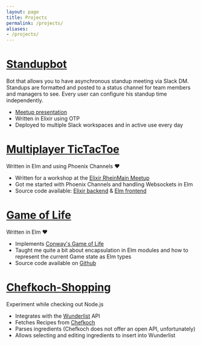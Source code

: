 ```yaml
---
layout: page
title: Projects
permalink: /projects/
aliases:
- /projects/
---
```


# [Standupbot](#)

Bot that allows you to have asynchronous standup meeting via Slack DM.
Standups are formatted and posted to a status channel for team members and managers to see.
Every user can configure his standup time independently.

- [Meetup presentation](https://docs.google.com/presentation/d/1EwYcrZ7avlwdU9C6yntaoqN5ANCbapg_Gp7QJqb5ACo/edit?usp=sharing)
- Written in Elixir using OTP
- Deployed to multiple Slack workspaces and in active use every day

# [Multiplayer TicTacToe](https://tictactoe-elm.herokuapp.com/)

Written in Elm and using Phoenix Channels ❤️

- Written for a workshop at the [Elixir RheinMain Meetup](https://www.meetup.com/Elixir-Meetup-Rhein-Main)
- Got me started with Phoenix Channels and handling Websockets in Elm
- Source code available: [Elixir backend](https://github.com/jfornoff/tictactoe) & [Elm frontend](https://github.com/jfornoff/tictactoe-elm)

# [Game of Life](https://elm-game-of-life.herokuapp.com/)

Written in Elm ❤️

- Implements [Conway's Game of Life](https://en.wikipedia.org/wiki/Conway%27s_Game_of_Life)
- Taught me quite a bit about encapsulation in Elm modules and how to represent the current Game state as Elm types
- Source code available on [Github](https://github.com/jfornoff/elm-game-of-life)

# [Chefkoch-Shopping](https://chefkoch-shopping.herokuapp.com)
Experiment while checking out Node.js

- Integrates with the [Wunderlist](https://www.wunderlist.com) API
- Fetches Recipes from [Chefkoch](https://www.chefkoch.de)
- Parses ingredients (Chefkoch does not offer an open API, unfortunately)
- Allows selecting and editing ingredients to insert into Wunderlist

